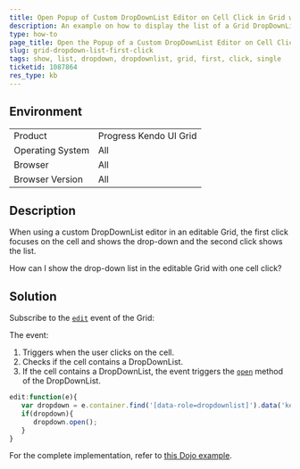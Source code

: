```yaml
---
title: Open Popup of Custom DropDownList Editor on Cell Click in Grid with Batch Editing
description: An example on how to display the list of a Grid DropDownList with one click instead of two.
type: how-to
page_title: Open the Popup of a Custom DropDownList Editor on Cell Click in Batch Editing | Kendo UI Grid
slug: grid-dropdown-list-first-click
tags: show, list, dropdown, dropdownlist, grid, first, click, single
ticketid: 1087864
res_type: kb
---
```


## Environment

<table>
 <tr>
  <td>Product</td>
  <td>Progress Kendo UI Grid</td>
 </tr>
 <tr>
  <td>Operating System</td>
  <td>All</td>
 </tr>
 <tr>
  <td>Browser</td>
  <td>All</td>
 </tr>
 <tr>
  <td>Browser Version</td>
  <td>All</td>
 </tr>
</table>

## Description

When using a custom DropDownList editor in an editable Grid, the first click focuses on the cell and shows the drop-down and the second click shows the list.

How can I show the drop-down list in the editable Grid with one cell click?

## Solution

Subscribe to the [`edit`](https://docs.telerik.com/kendo-ui/api/javascript/ui/grid#events-edit) event of the Grid:

The event:
1. Triggers when the user clicks on the cell.
1. Checks if the cell contains a DropDownList.
1. If the cell contains a DropDownList, the event triggers the [`open`](https://docs.telerik.com/kendo-ui/api/javascript/ui/dropdownlist#methods-open) method of the DropDownList.

```javascript
edit:function(e){
   var dropdown = e.container.find('[data-role=dropdownlist]').data('kendoDropDownList');
   if(dropdown){
      dropdown.open();
   }
}
```

For the complete implementation, refer to [this Dojo example](http://dojo.telerik.com/OWIGe).

